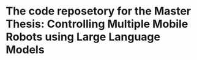 # The code reposetory for the Master Thesis: Controlling Multiple Mobile Robots using Large Language Models
